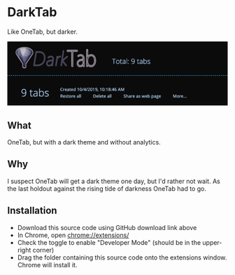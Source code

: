 # DarkTab

Like OneTab, but darker.

![DarkTab Screenshot](images/screenshot.png)

## What

OneTab, but with a dark theme and without analytics.

## Why

I suspect OneTab will get a dark theme one day, but I'd rather not wait. As the last holdout against the rising tide of darkness OneTab had to go.

## Installation

- Download this source code using GitHub download link above
- In Chrome, open <chrome://extensions/>
- Check the toggle to enable "Developer Mode" (should be in the upper-right corner)
- Drag the folder containing this source code onto the extensions window. Chrome will install it.
